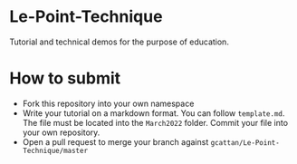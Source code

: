 # Le-Point-Technique 
Tutorial and technical demos for the purpose of education.

# How to submit
- Fork this repository into your own namespace
- Write your tutorial on a markdown format. You can follow `template.md`. The file must be located into the `March2022` folder. Commit your file into your own repository.
- Open a pull request to merge your branch against `gcattan/Le-Point-Technique/master`
